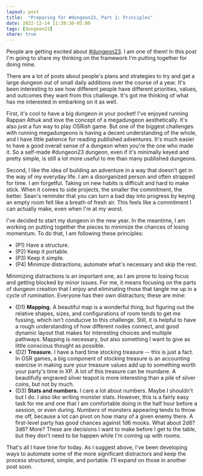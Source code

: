 ```yaml
---
layout: post
title:  "Preparing for #dungeon23, Part 1: Principles"
date: 2022-12-14 11:39:30-05:00
tags: [dungeon23]
share: true
---
```

People are getting excited about [\#dungeon23](https://dungeon23.carrd.co/). I am one of them! In this post I'm going to share my thinking on the framework I'm putting together for doing mine.

There are a lot of posts about people's plans and strategies to try and get a large dungeon out of small daily additions over the course of a year. It's been interesting to see how different people have different priorities, values, and outcomes they want from this challenge. It's got me thinking of what has me interested in embarking on it as well.

First, it's cool to have a big dungeon in your pocket! I've enjoyed running Rappan Athuk and love the concept of a megadungeon aesthetically. It's also just a fun way to play OSRish game. But one of the biggest challenges with running megadungeons is having a decent understanding of the whole, and I have little patience for reading published adventures. It's much easier to have a good overall sense of a dungeon when you're the one who made it. So a self-made \#dungeon23 dungeon, even if it's minimally keyed and pretty simple, is still a lot more useful to me than many published dungeons.

Second, I like the idea of building an adventure in a way that doesn't get in the way of my everyday life. I am a disorganized person and often strapped for time. I am forgetful. Taking on new habits is difficult and hard to make stick. When it comes to side projects, the smaller the commitment, the better. Sean's reminder that you can turn a bad day into progress by keying an empty room felt like a breath of fresh air. This feels like a commitment I can actually make, even when I'm at my worst.

I've decided to start my dungeon in the new year. In the meantime, I am working on putting together the pieces to minimize the chances of losing momentum. To do that, I am following these principles:

- (P1) Have a structure.
- (P2) Keep it portable.
- (P3) Keep it simple.
- (P4) Minimize distractions; automate what's necessary and skip the rest.

Minimizing distractions is an important one, as I am prone to losing focus and getting blocked by minor issues. For me, it means focusing on the parts of dungeon creation that I enjoy and eliminating those that tangle me up in a cycle of rumination. Everyone has their own distractors; these are mine:

- (D1) **Mapping.** A beautiful map is a wonderful thing, but figuring out the relative shapes, sizes, and configurations of room tends to get me fussing, which isn't conducive to this challenge. Still, it is helpful to have a rough understanding of how different nodes connect, and good dynamic layout that makes for interesting choices and multiple pathways. Mapping is necessary, but also something I want to give as little conscious thought as possible.
- (D2) **Treasure.** I have a hard time stocking treasure -- this is just a fact. In OSR games, a big component of stocking treasure is an accounting exercise in making sure your treasure values add up to something worth your party's time in XP. A lot of this treasure can be mundane. A beautifully engraved silver teapot is more interesting than a pile of silver coins, but not by much. 
- (D3) **Stats and numbers.** I care a lot about numbers. Maybe I shouldn't but I do. I also _like_ writing monster stats. However, this is a fairly easy task for me and one that I am comfortable doing in the half hour before a session, or even during. _Numbers_ of monsters appearing tends to throw me off, because a lot can pivot on how many of a given enemy there. A first-level party has good chances against 1d6 mooks. What about 2d6? 3d6? More? These are decisions I want to make before I get to the table, but they don't need to be happen while I'm coming up with rooms.

That's all I have time for today. As I suggest above, I've been developing ways to automate some of the more significant distractors and keep the process structured, simple, and portable. I'll expand on those in another post soon.